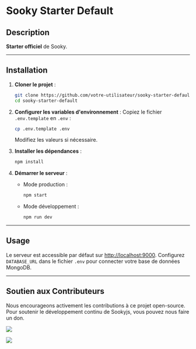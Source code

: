 # Sooky Starter Default

## Description
**Starter officiel** de Sooky.

---


## Installation

1. **Cloner le projet** :
   ```bash
   git clone https://github.com/votre-utilisateur/sooky-starter-default.git
   cd sooky-starter-default
   ```

2. **Configurer les variables d'environnement** :
   Copiez le fichier `.env.template` en `.env` :
   ```bash
   cp .env.template .env
   ```
   Modifiez les valeurs si nécessaire.

3. **Installer les dépendances** :
   ```bash
   npm install
   ```

4. **Démarrer le serveur** :
   - Mode production :
     ```bash
     npm start
     ```
   - Mode développement :
     ```bash
     npm run dev
     ```

---

## Usage
Le serveur est accessible par défaut sur [http://localhost:9000](http://localhost:9000). Configurez `DATABASE_URL` dans le fichier `.env` pour connecter votre base de données MongoDB.

---
    
## Soutien aux Contributeurs  
Nous encourageons activement les contributions à ce projet open-source. Pour soutenir le développement continu de Sookyjs, vous pouvez nous faire un don.

[![](https://img.shields.io/badge/Salim%20%20Benfarhat's%20%20-PAYPAL-blue)](https://salim.link/paypal)  

[![](https://img.shields.io/badge/Nazim%20%20Boudeffa's%20%20-TIPEEE-pink)](https://salim.link/paypal)  